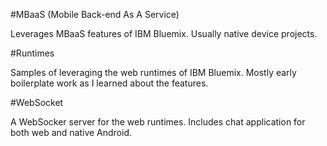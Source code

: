#MBaaS (Mobile Back-end As A Service)

Leverages MBaaS features of IBM Bluemix.  Usually native device projects.

#Runtimes

Samples of leveraging the web runtimes of IBM Bluemix.  Mostly early boilerplate work as I learned about the features.

#WebSocket

A WebSocker server for the web runtimes.  Includes chat application for both web and native Android.
